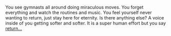 You see gymnasts all around doing miraculous moves. You forget everything and watch the routines and music.
You feel yourself never wanting to return, just stay here for eternity. Is there anything else?
A voice inside of you getting softer and softer. It is a super human effort but you say [return...](../marshmallow.md)
